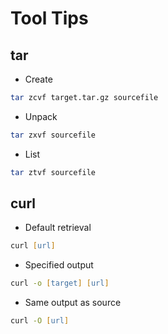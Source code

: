 Tool Tips
============

## tar

* Create
```zsh
tar zcvf target.tar.gz sourcefile
```
* Unpack
```zsh
tar zxvf sourcefile
```
* List
```zsh
tar ztvf sourcefile
```

## curl

* Default retrieval
```zsh
curl [url]
```
* Specified output
```zsh
curl -o [target] [url]
```
* Same output as source
```zsh
curl -O [url]
```